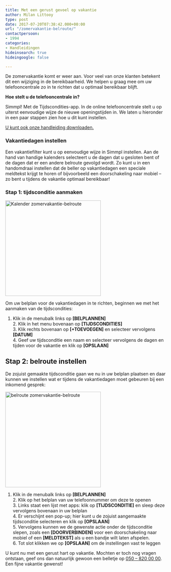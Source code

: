```yaml
---
title: Met een gerust gevoel op vakantie
author: Milan Littooy
type: post
date: 2017-07-20T07:38:42.000+00:00
url: "/zomervakantie-belroute/"
contactpersoon:
- 1994
categories:
- Handleidingen
hideinsearch: true
hideingoogle: false

---
```

De zomervakantie komt er weer aan. Voor veel van onze klanten betekent dit een wijziging in de bereikbaarheid. We helpen u graag mee om uw telefooncentrale zo in te richten dat u optimaal bereikbaar blijft.

<!--more-->

**Hoe stelt u de telefooncentrale in?**

Simmpl! Met de Tijdscondities-app. In de online telefooncentrale stelt u op uiterst eenvoudige wijze de nieuwe openingstijden in. We laten u hieronder in een paar stappen zien hoe u dit kunt instellen.

<a href="https://www.simmpl.nl/downloads/Simmpl_handleiding_vakantie-instelling-telefooncentrale.pdf" target="_blank">U kunt ook onze handleiding downloaden.</a>

### Vakantiedagen instellen

Een vakantiefilter kunt u op eenvoudige wijze in Simmpl instellen. Aan de hand van handige kalenders selecteert u de dagen dat u gesloten bent of de dagen dat er een andere belroute gevolgd wordt. Zo kunt u in een handomdraai instellen dat de beller op vakantiedagen een speciale meldtekst krijgt te horen of bijvoorbeeld een doorschakeling naar mobiel – zo bent u tijdens de vakantie optimaal bereikbaar!

### Stap 1: tijdsconditie aanmaken

<img class="alignleft size-full wp-image-825" src="https://res.cloudinary.com/callvoip/image/upload/v1556647042/Kalender.png" alt="Kalender zomervakantie-belroute" width="300" height="300" /></a>

Om uw belplan voor de vakantiedagen in te richten, beginnen we met het aanmaken van de tijdscondities:

1. Klik in de menubalk links op <strong>[BELPLANNEN]</strong><br /> 2. Klik in het menu bovenaan op <strong>[TIJDSCONDITIES]</strong><br /> 3. Klik rechts bovenaan op <strong>[+TOEVOEGEN]</strong> en selecteer vervolgens <strong>[DATUM]</strong><br /> 4. Geef uw tijdsconditie een naam en selecteer vervolgens de dagen en tijden voor de vakantie en klik op <strong>[OPSLAAN]</strong>


## Stap 2: belroute instellen
De zojuist gemaakte tijdsconditie gaan we nu in uw belplan plaatsen en daar kunnen we instellen wat er tijdens de vakantiedagen moet gebeuren bij een inkomend gesprek:

<img class="alignleft size-full wp-image-825" src="https://res.cloudinary.com/callvoip/image/upload/v1556647042/Belroute.png" alt="belroute zomervakantie-belroute" width="300" height="300" /></a>

1. Klik in de menubalk links op <strong>[BELPLANNEN]</strong><br /> 2. Klik op het belplan van uw telefoonnummer om deze te openen<br /> 3. Links staat een lijst met apps: klik op <strong>[TIJDSCONDITIE]</strong> en sleep deze vervolgens bovenaan in uw belplan<br /> 4. Er verschijnt een pop-up; hier kunt u de zojuist aangemaakte tijdsconditie selecteren en klik op <strong>[OPSLAAN]</strong><br /> 5. Vervolgens kunnen we de gewenste actie onder de tijdsconditie slepen, zoals een <strong>[DOORVERBINDEN]</strong> voor een doorschakeling naar mobiel of een <strong>[MELDTEKST]</strong> als u een bandje wilt laten afspelen.<br /> 6. Tot slot klikken we op <strong>[OPSLAAN]</strong> om de instellingen vast te leggen

U kunt nu met een gerust hart op vakantie. Mochten er toch nog vragen ontstaan, geef ons dan natuurlijk gewoon een belletje op <a href="tel:+31508200000">050 – 820 00 00</a>. Een fijne vakantie gewenst!